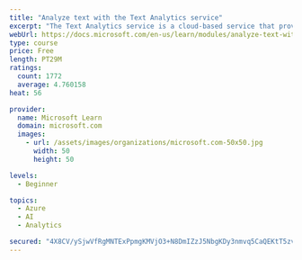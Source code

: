 ```yaml
---
title: "Analyze text with the Text Analytics service"
excerpt: "The Text Analytics service is a cloud-based service that provides advanced natural language processing over raw text for sentiment analysis, key phrase extraction, named entity recognition, and language detection."
webUrl: https://docs.microsoft.com/en-us/learn/modules/analyze-text-with-text-analytics-service/
type: course
price: Free
length: PT29M
ratings:
  count: 1772
  average: 4.760158
heat: 56

provider:
  name: Microsoft Learn
  domain: microsoft.com
  images:
    - url: /assets/images/organizations/microsoft.com-50x50.jpg
      width: 50
      height: 50

levels:
  - Beginner

topics:
  - Azure
  - AI
  - Analytics

secured: "4X8CV/ySjwVfRgMNTExPpmgKMVjO3+N8DmIZzJ5NbgKDy3nmvq5CaQEKtT5zvmNimJpxBblPPvtSHYkasuUAopTrXKk5f0xKPPL+QeqbB1XPUAJ+h2dsc/ECJe7W97cUjzva/7iVybW2z6pjHKKmu1PQhts1PdnIOeNhqS7ExsZyom5nUDYFPSoAlaS44vI5scyhrym3dz1uXB7Q2v2bIjjOq74TAirSf/O+5YD6KrlkfmRODLsb/nGTznHZYgSw8uBvOrlBfrN1bVUK08N3IB9HWi1bhBUVt6fzKzDTRkB7KwVrtepwCp8SkU6CxWkTRMf/dvnRhl3LrZIh4yheHB4Xnu3Ga9lQ7H4fogvfRaO3acP4kLF0DSxjLoG5jz/OVWo406nFmIRtpBckJyrstaz13z+YmIYFkxcSkABx+pY=;RDp1U47sLf+UlFVLISbP4A=="
---
```



